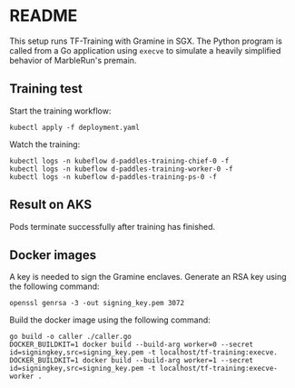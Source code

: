 # README

This setup runs TF-Training with Gramine in SGX. The Python program is called from a Go application using `execve` to simulate a heavily simplified behavior of MarbleRun's premain.

## Training test

Start the training workflow:
```shell
kubectl apply -f deployment.yaml
```

Watch the training:
```shell
kubectl logs -n kubeflow d-paddles-training-chief-0 -f
kubectl logs -n kubeflow d-paddles-training-worker-0 -f
kubectl logs -n kubeflow d-paddles-training-ps-0 -f
```

## Result on AKS

Pods terminate successfully after training has finished.

## Docker images

A key is needed to sign the Gramine enclaves.
Generate an RSA key using the following command:
```shell
openssl genrsa -3 -out signing_key.pem 3072
```

Build the docker image using the following command:
```shell
go build -o caller ./caller.go
DOCKER_BUILDKIT=1 docker build --build-arg worker=0 --secret id=signingkey,src=signing_key.pem -t localhost/tf-training:execve.
DOCKER_BUILDKIT=1 docker build --build-arg worker=1 --secret id=signingkey,src=signing_key.pem -t localhost/tf-training:execve-worker .
```


